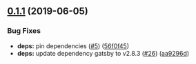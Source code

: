 ## [0.1.1](https://github.com/farism/love2dtest/compare/@icepicker/ui-docs@0.1.1...@icepicker/ui-docs@0.1.1) (2019-06-05)


### Bug Fixes

* **deps:** pin dependencies ([#5](https://github.com/farism/love2dtest/issues/5)) ([56f0f45](https://github.com/farism/love2dtest/commit/56f0f45))
* **deps:** update dependency gatsby to v2.8.3 ([#26](https://github.com/farism/love2dtest/issues/26)) ([aa9296d](https://github.com/farism/love2dtest/commit/aa9296d))



